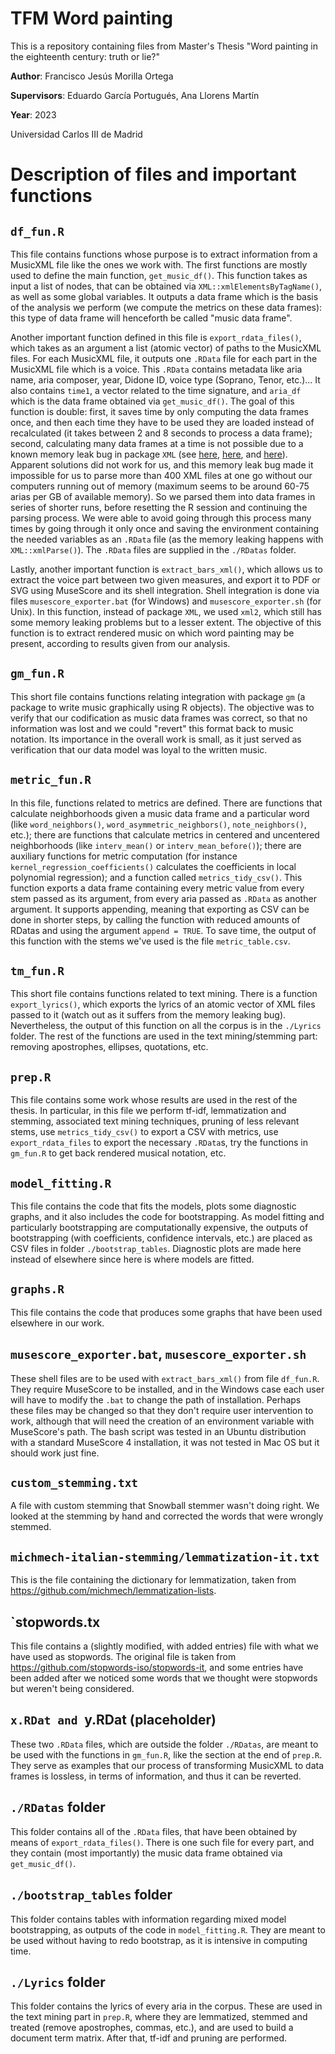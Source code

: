 # TFM Word painting

This is a repository containing files from Master's Thesis "Word painting in the eighteenth century: truth or lie?"

**Author**: Francisco Jesús Morilla Ortega

**Supervisors**: Eduardo García Portugués, Ana Llorens Martín

**Year**: 2023

Universidad Carlos III de Madrid


# Description of files and important functions

## `df_fun.R`

This file contains functions whose purpose is to extract information from a MusicXML file like the ones we work with. The first functions are mostly used to 
define the main function, `get_music_df()`. This function takes as input a list of nodes, that can be obtained via `XML::xmlElementsByTagName()`, as well as 
some global variables. It outputs a data frame which is the basis of the analysis we perform (we compute the metrics on these data frames): this type of
data frame will henceforth be called "music data frame".

Another important function defined in this file is `export_rdata_files()`, which takes as an argument a list (atomic vector) of paths to the MusicXML files. For
each MusicXML file, it outputs one `.RData` file for each part in the MusicXML file which is a voice. This `.RData` contains metadata like aria name, aria composer, 
year, Didone ID, voice type (Soprano, Tenor, etc.)... It also contains `time1`, a vector related to the time signature, and `aria_df` which is the data frame obtained
via `get_music_df()`. The goal of this function is double: first, it saves time by only computing the data frames once, and then each time they have to be used they 
are loaded instead of recalculated (it takes between 2 and 8 seconds to process a data frame); second, calculating many data frames at a time is not possible 
due to a known memory leak bug in package `XML` (see [here](https://github.com/thomasp85/mzID/issues/10), [here](https://www.appsloveworld.com/r/100/68/workaround-to-r-memory-leak-with-xml-package), 
and [here](https://stackoverflow.com/questions/23696391/memory-leak-when-using-package-xml-on-windows)). Apparent solutions did not work for us, and this memory leak bug
made it impossible for us to parse more than 400 XML files at one go without our computers running out of memory (maximum seems to be around 60-75 arias per GB of available memory). So we parsed them into data frames in 
series of shorter runs, before resetting the R session and continuing the parsing process. We were able to avoid going through this process many times by going
through it only once and saving the environment containing the needed variables as an `.RData` file (as the memory leaking happens with `XML::xmlParse()`).
The `.RData` files are supplied in the `./RDatas` folder.

Lastly, another important function is `extract_bars_xml()`, which allows us to extract the voice part between two given measures, and export it to PDF or
SVG using MuseScore and its shell integration. Shell integration is done via files `musescore_exporter.bat` (for Windows) and `musescore_exporter.sh` (for
Unix). In this function, instead of package `XML`, we used `xml2`, which still has some memory leaking problems but to a lesser extent. The objective of this 
function is to extract rendered music on which word painting may be present, according to results given from our analysis.

## `gm_fun.R`

This short file contains functions relating integration with package `gm` (a package to write music graphically using R objects). The objective was to verify
that our codification as music data frames was correct, so that no information was lost and we could "revert" this format back to music notation.
Its importance in the overall work is small, as it just served as verification that our data model was loyal to the written music.

## `metric_fun.R`

In this file, functions related to metrics are defined. There are functions that calculate neighborhoods given a music data frame and a particular word (like
`word_neighbors()`, `word_asymmetric_neighbors()`, `note_neighbors()`, etc.); there are functions that calculate metrics in centered and uncentered neighborhoods (like
`interv_mean()` or `interv_mean_before()`); there are auxiliary functions for metric computation (for instance `kernel_regression_coefficients()` calculates the 
coefficients in local polynomial regression); and a function called `metrics_tidy_csv()`. This function exports a data frame containing every metric value
from every stem passed as its argument, from every aria passed as `.RData` as another argument. It supports appending, meaning that exporting as CSV can be
done in shorter steps, by calling the function with reduced amounts of RDatas and using the argument `append = TRUE`. To save time, the output of this 
function with the stems we've used is the file `metric_table.csv`.

## `tm_fun.R`

This short file contains functions related to text mining. There is a function `export_lyrics()`, which exports the lyrics of an atomic vector of XML files
passed to it (watch out as it suffers from the memory leaking bug). Nevertheless, the output of this function on all the corpus is in the `./Lyrics` folder.
The rest of the functions are used in the text mining/stemming part: removing apostrophes, ellipses, quotations, etc.

## `prep.R`

This file contains some work whose results are used in the rest of the thesis. In particular, in this file we perform tf-idf, lemmatization and stemming, 
associated text mining techniques, pruning of less relevant stems, use `metrics_tidy_csv()` to export a CSV with metrics, use `export_rdata_files`
to export the necessary `.RData`s, try the functions in `gm_fun.R` to get back rendered musical notation, etc.

## `model_fitting.R`

This file contains the code that fits the models, plots some diagnostic graphs, and it also includes the code for bootstrapping. As model fitting
and particularly bootstrapping are computationally expensive, the outputs of bootstrapping (with coefficients, confidence intervals, etc.) are placed as
CSV files in folder `./bootstrap_tables`. Diagnostic plots are made here instead of elsewhere since here is where models are fitted.

## `graphs.R`

This file contains the code that produces some graphs that have been used elsewhere in our work.

## `musescore_exporter.bat`, `musescore_exporter.sh`

These shell files are to be used with `extract_bars_xml()` from file `df_fun.R`. They require MuseScore to be installed, and in the Windows case each 
user will have to modify the `.bat` to change the path of installation. Perhaps these files may be changed so that they don't require user intervention to work, 
although that will need the creation of an environment variable with MuseScore's path. The bash script was tested in an Ubuntu distribution with a standard
MuseScore 4 installation, it was not tested in Mac OS but it should work just fine.

## `custom_stemming.txt`

A file with custom stemming that Snowball stemmer wasn't doing right. We looked at the stemming by hand and corrected the words that were wrongly stemmed.

## `michmech-italian-stemming/lemmatization-it.txt`

This is the file containing the dictionary for lemmatization, taken from <https://github.com/michmech/lemmatization-lists>.

## `stopwords.tx

This file contains a (slightly modified, with added entries) file with what we have used as stopwords. The original file is taken from https://github.com/stopwords-iso/stopwords-it, 
and some entries have been added after we noticed some words that we thought were stopwords but weren't being considered.

## `x.RDat and `y.RDat (placeholder)

These two `.RData` files, which are outside the folder `./RDatas`, are meant to be used with the functions in `gm_fun.R`, like the section at the end of
`prep.R`. They serve as examples that our process of transforming MusicXML to data frames is lossless, in terms of information, and thus it can be reverted.

## `./RDatas` folder

This folder contains all of the `.RData` files, that have been obtained by means of `export_rdata_files()`. There is one such file for every part, and they 
contain (most importantly) the music data frame obtained via `get_music_df()`.

## `./bootstrap_tables` folder

This folder contains tables with information regarding mixed model bootstrapping, as outputs of the code in `model_fitting.R`. They are meant to be used 
without having to redo bootstrap, as it is intensive in computing time.

## `./Lyrics` folder

This folder contains the lyrics of every aria in the corpus. These are used in the text mining part in `prep.R`, where they are lemmatized, stemmed and treated (remove
apostrophes, commas, etc.), and are used to build a document term matrix. After that, tf-idf and pruning are performed.
